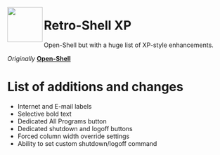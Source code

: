 <a href="#"><img src=/Src/Setup/OpenShell.ico width="80" align="left"/></a>


# Retro-Shell XP

Open-Shell but with a huge list of XP-style enhancements.

*Originally* **[Open-Shell](https://github.com/Open-Shell/Open-Shell-Menu)**

# List of additions and changes

- Internet and E-mail labels
- Selective bold text
- Dedicated All Programs button
- Dedicated shutdown and logoff buttons
- Forced column width override settings
- Ability to set custom shutdown/logoff command
